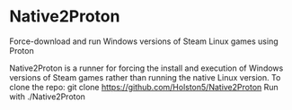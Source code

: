 # Native2Proton
Force-download and run Windows versions of Steam Linux games using Proton

Native2Proton is a runner for forcing the install and execution of Windows versions of Steam games rather than running the native Linux version.
To clone the repo: git clone https://github.com/Holston5/Native2Proton
Run with ./Native2Proton
